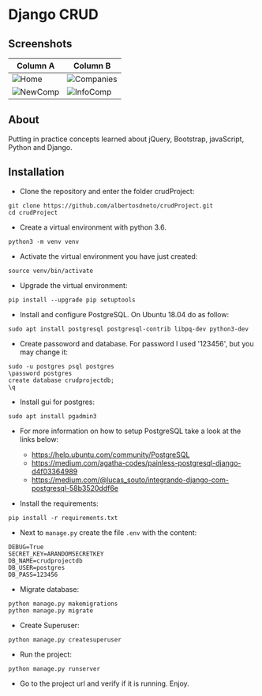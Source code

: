 # Django CRUD


## Screenshots

| Column A                        | Column B                        | 
|---------------------------------|---------------------------------|
| ![Home](screenshots/01.png)     | ![Companies](screenshots/02.png)|                            
| ![NewComp](screenshots/03.png)  | ![InfoComp](screenshots/04.png) |

## About

Putting in practice concepts learned about jQuery, Bootstrap, javaScript, Python and Django.

## Installation

- Clone the repository and enter the folder crudProject:
```shell
git clone https://github.com/albertosdneto/crudProject.git
cd crudProject
```
- Create a virtual environment with python 3.6.
```shell
python3 -m venv venv
```
- Activate the virtual environment you have just created:
```shell
source venv/bin/activate
```
- Upgrade the virtual environment:
```shell
pip install --upgrade pip setuptools
```
- Install and configure PostgreSQL. On Ubuntu 18.04 do as follow:
```shell
sudo apt install postgresql postgresql-contrib libpq-dev python3-dev
```
- Create passoword and database. For password I used '123456', but you may change it:
```shell
sudo -u postgres psql postgres
\password postgres
create database crudprojectdb;
\q
```
- Install gui for postgres:
```shell
sudo apt install pgadmin3
```
- For more information on how to setup PostgreSQL take a look at the links below:
  - <https://help.ubuntu.com/community/PostgreSQL>
  - <https://medium.com/agatha-codes/painless-postgresql-django-d4f03364989>
  - <https://medium.com/@lucas_souto/integrando-django-com-postgresql-58b3520ddf6e>

- Install the requirements:
```shell
pip install -r requirements.txt
```

- Next to ```manage.py``` create the file ```.env``` with the content:
``` shell
DEBUG=True
SECRET_KEY=ARANDOMSECRETKEY
DB_NAME=crudprojectdb
DB_USER=postgres
DB_PASS=123456
```

- Migrate database:
```shell
python manage.py makemigrations
python manage.py migrate
```
- Create Superuser:
```shell
python manage.py createsuperuser
```
- Run the project:
```shell
python manage.py runserver
```
- Go to the project url and verify if it is running. Enjoy.
